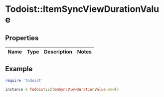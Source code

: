 # Todoist::ItemSyncViewDurationValue

## Properties

| Name | Type | Description | Notes |
| ---- | ---- | ----------- | ----- |

## Example

```ruby
require 'todoist'

instance = Todoist::ItemSyncViewDurationValue.new()
```

